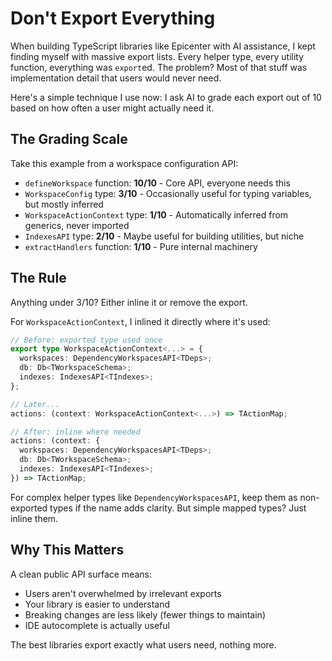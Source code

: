 # Don't Export Everything

When building TypeScript libraries like Epicenter with AI assistance, I kept finding myself with massive export lists. Every helper type, every utility function, everything was `export`ed. The problem? Most of that stuff was implementation detail that users would never need.

Here's a simple technique I use now: I ask AI to grade each export out of 10 based on how often a user might actually need it.

## The Grading Scale

Take this example from a workspace configuration API:

- `defineWorkspace` function: **10/10** - Core API, everyone needs this
- `WorkspaceConfig` type: **3/10** - Occasionally useful for typing variables, but mostly inferred
- `WorkspaceActionContext` type: **1/10** - Automatically inferred from generics, never imported
- `IndexesAPI` type: **2/10** - Maybe useful for building utilities, but niche
- `extractHandlers` function: **1/10** - Pure internal machinery

## The Rule

Anything under 3/10? Either inline it or remove the export.

For `WorkspaceActionContext`, I inlined it directly where it's used:

```typescript
// Before: exported type used once
export type WorkspaceActionContext<...> = {
  workspaces: DependencyWorkspacesAPI<TDeps>;
  db: Db<TWorkspaceSchema>;
  indexes: IndexesAPI<TIndexes>;
};

// Later...
actions: (context: WorkspaceActionContext<...>) => TActionMap;

// After: inline where needed
actions: (context: {
  workspaces: DependencyWorkspacesAPI<TDeps>;
  db: Db<TWorkspaceSchema>;
  indexes: IndexesAPI<TIndexes>;
}) => TActionMap;
```

For complex helper types like `DependencyWorkspacesAPI`, keep them as non-exported types if the name adds clarity. But simple mapped types? Just inline them.

## Why This Matters

A clean public API surface means:
- Users aren't overwhelmed by irrelevant exports
- Your library is easier to understand
- Breaking changes are less likely (fewer things to maintain)
- IDE autocomplete is actually useful

The best libraries export exactly what users need, nothing more.
